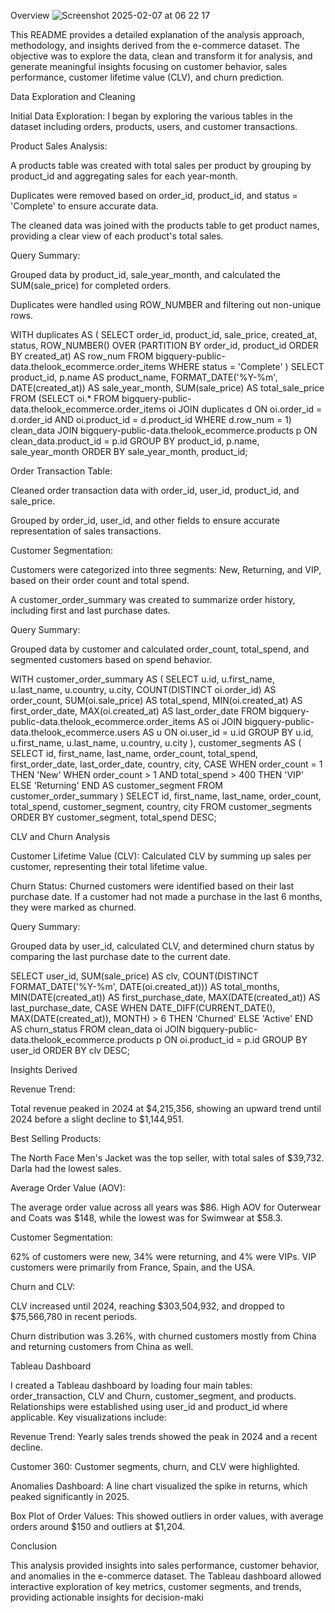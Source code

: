 Overview 
![Screenshot 2025-02-07 at 06 22 17](https://github.com/user-attachments/assets/036da5ac-a7c7-408e-89b3-637e62e75d66)


This README provides a detailed explanation of the analysis approach, methodology, and insights derived from the e-commerce dataset. The objective was to explore the data, clean and transform it for analysis, and generate meaningful insights focusing on customer behavior, sales performance, customer lifetime value (CLV), and churn prediction.

Data Exploration and Cleaning

Initial Data Exploration: I began by exploring the various tables in the dataset including orders, products, users, and customer transactions.

Product Sales Analysis:

A products table was created with total sales per product by grouping by product_id and aggregating sales for each year-month.

Duplicates were removed based on order_id, product_id, and status = 'Complete' to ensure accurate data.

The cleaned data was joined with the products table to get product names, providing a clear view of each product's total sales.

Query Summary:

Grouped data by product_id, sale_year_month, and calculated the SUM(sale_price) for completed orders.

Duplicates were handled using ROW_NUMBER and filtering out non-unique rows.

WITH duplicates AS (
  SELECT order_id, product_id, sale_price, created_at, status, ROW_NUMBER() OVER (PARTITION BY order_id, product_id ORDER BY created_at) AS row_num
  FROM bigquery-public-data.thelook_ecommerce.order_items
  WHERE status = 'Complete'
)
SELECT product_id, p.name AS product_name, FORMAT_DATE('%Y-%m', DATE(created_at)) AS sale_year_month, SUM(sale_price) AS total_sale_price
FROM (SELECT oi.* FROM bigquery-public-data.thelook_ecommerce.order_items oi
      JOIN duplicates d ON oi.order_id = d.order_id AND oi.product_id = d.product_id WHERE d.row_num = 1) clean_data
JOIN bigquery-public-data.thelook_ecommerce.products p ON clean_data.product_id = p.id
GROUP BY product_id, p.name, sale_year_month
ORDER BY sale_year_month, product_id;

Order Transaction Table:

Cleaned order transaction data with order_id, user_id, product_id, and sale_price.

Grouped by order_id, user_id, and other fields to ensure accurate representation of sales transactions.

Customer Segmentation:

Customers were categorized into three segments: New, Returning, and VIP, based on their order count and total spend.

A customer_order_summary was created to summarize order history, including first and last purchase dates.

Query Summary:

Grouped data by customer and calculated order_count, total_spend, and segmented customers based on spend behavior.

WITH customer_order_summary AS (
  SELECT u.id, u.first_name, u.last_name, u.country, u.city, COUNT(DISTINCT oi.order_id) AS order_count, SUM(oi.sale_price) AS total_spend, MIN(oi.created_at) AS first_order_date, MAX(oi.created_at) AS last_order_date
  FROM bigquery-public-data.thelook_ecommerce.order_items AS oi
  JOIN bigquery-public-data.thelook_ecommerce.users AS u ON oi.user_id = u.id
  GROUP BY u.id, u.first_name, u.last_name, u.country, u.city
),
customer_segments AS (
  SELECT id, first_name, last_name, order_count, total_spend, first_order_date, last_order_date, country, city, CASE WHEN order_count = 1 THEN 'New' WHEN order_count > 1 AND total_spend > 400 THEN 'VIP' ELSE 'Returning' END AS customer_segment
  FROM customer_order_summary
)
SELECT id, first_name, last_name, order_count, total_spend, customer_segment, country, city FROM customer_segments
ORDER BY customer_segment, total_spend DESC;

CLV and Churn Analysis

Customer Lifetime Value (CLV): Calculated CLV by summing up sales per customer, representing their total lifetime value.

Churn Status: Churned customers were identified based on their last purchase date. If a customer had not made a purchase in the last 6 months, they were marked as churned.

Query Summary:

Grouped data by user_id, calculated CLV, and determined churn status by comparing the last purchase date to the current date.

SELECT user_id, SUM(sale_price) AS clv, COUNT(DISTINCT FORMAT_DATE('%Y-%m', DATE(oi.created_at))) AS total_months, MIN(DATE(created_at)) AS first_purchase_date, MAX(DATE(created_at)) AS last_purchase_date, CASE WHEN DATE_DIFF(CURRENT_DATE(), MAX(DATE(created_at)), MONTH) > 6 THEN 'Churned' ELSE 'Active' END AS churn_status
FROM clean_data oi
JOIN bigquery-public-data.thelook_ecommerce.products p ON oi.product_id = p.id
GROUP BY user_id
ORDER BY clv DESC;

Insights Derived

Revenue Trend:

Total revenue peaked in 2024 at $4,215,356, showing an upward trend until 2024 before a slight decline to $1,144,951.

Best Selling Products:

The North Face Men's Jacket was the top seller, with total sales of $39,732. Darla had the lowest sales.

Average Order Value (AOV):

The average order value across all years was $86. High AOV for Outerwear and Coats was $148, while the lowest was for Swimwear at $58.3.

Customer Segmentation:

62% of customers were new, 34% were returning, and 4% were VIPs. VIP customers were primarily from France, Spain, and the USA.

Churn and CLV:

CLV increased until 2024, reaching $303,504,932, and dropped to $75,566,780 in recent periods.

Churn distribution was 3.26%, with churned customers mostly from China and returning customers from China as well.

Tableau Dashboard

I created a Tableau dashboard by loading four main tables: order_transaction, CLV and Churn, customer_segment, and products. Relationships were established using user_id and product_id where applicable. Key visualizations include:

Revenue Trend: Yearly sales trends showed the peak in 2024 and a recent decline.

Customer 360: Customer segments, churn, and CLV were highlighted.

Anomalies Dashboard: A line chart visualized the spike in returns, which peaked significantly in 2025.

Box Plot of Order Values: This showed outliers in order values, with average orders around $150 and outliers at $1,204.

Conclusion

This analysis provided insights into sales performance, customer behavior, and anomalies in the e-commerce dataset. The Tableau dashboard allowed interactive exploration of key metrics, customer segments, and trends, providing actionable insights for decision-maki
